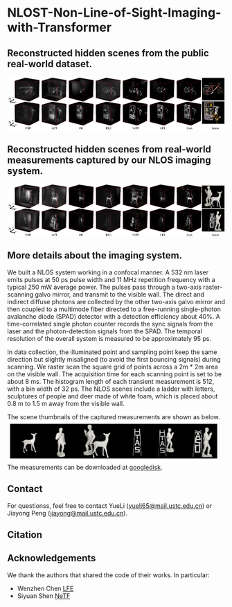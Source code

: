 NLOST-Non-Line-of-Sight-Imaging-with-Transformer
===

## Reconstructed hidden scenes from the public real-world dataset.
![fk_rw](https://github.com/Depth2World/NLOST/blob/main/images/fk_rw.png)

## Reconstructed hidden scenes from real-world measurements captured by our NLOS imaging system.
![ours_rw](https://github.com/Depth2World/NLOST/blob/main/images/our_rw.png)
## More details about the imaging system.
We built a NLOS system working in a confocal manner. A 532 nm laser emits pulses at 50 ps pulse width and 11 MHz repetition frequency with a typical 250 mW average power. The pulses pass through a two-axis raster-scanning galvo mirror, and transmit to the visible wall. The direct and indirect diffuse photons are collected by the other two-axis galvo mirror and then coupled to a multimode fiber directed to a free-running single-photon avalanche diode (SPAD) detector with a detection efficiency about 40\%. A time-correlated single photon counter records the sync signals from the laser and the photon-detection signals from the SPAD. The temporal resolution of the overall system is measured to be approximately 95 ps. 

In data collection, the illuminated point and sampling point keep the same direction but slightly misaligned (to avoid the first bouncing signals) during scanning. We raster scan the square grid of points across a 2m * 2m area on the visible wall. The acquisition time for each scanning point is set to be about 8 ms. The histogram length of each transient measurement is 512, with a bin width of 32 ps. The NLOS scenes include a ladder with letters, sculptures of people and deer made of white foam, which is placed about 0.8 m to 1.5 m away from the visible wall. 

The scene thumbnails of the captured measurements are shown as below.
![scene thumbnails](https://github.com/Depth2World/NLOST/blob/main/images/objects.png)
The measurements can be downloaded at [googledisk]().

## Contact 
For questionss, feel free to contact YueLi (yueli65@mail.ustc.edu.cn) or Jiayong Peng (jiayong@mail.ustc.edu.cn).

## Citation

## Acknowledgements
We thank the authors that shared the code of their works. In particular:
* Wenzhen Chen [LFE](https://github.com/princeton-computational-imaging/NLOSFeatureEmbeddings)
* Siyuan Shen [NeTF](https://github.com/zeromakerplus/NeTF_public)
